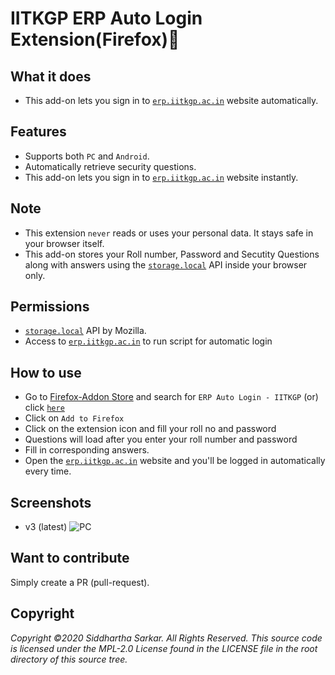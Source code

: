 # IITKGP ERP Auto Login Extension(Firefox)🦊

## What it does

- This add-on lets you sign in to [`erp.iitkgp.ac.in`](https://erp.iitkgp.ac.in) website automatically.

## Features

- Supports both `PC` and `Android`.
- Automatically retrieve security questions.
- This add-on lets you sign in to [`erp.iitkgp.ac.in`](https://erp.iitkgp.ac.in) website instantly.

## Note

- This extension `never` reads or uses your personal data. It stays safe in your browser itself.
- This add-on stores your Roll number, Password and Secutity Questions along with answers using the [`storage.local`](https://developer.mozilla.org/en-US/Add-ons/WebExtensions/API/storage/local) API inside your browser only.

## Permissions

- [`storage.local`](https://developer.mozilla.org/en-US/Add-ons/WebExtensions/API/storage/local) API by Mozilla.
- Access to [`erp.iitkgp.ac.in`](https://erp.iitkgp.ac.in) to run script for automatic login

## How to use

- Go to [Firefox-Addon Store](https://addons.mozilla.org/en-US/firefox/) and search for `ERP Auto Login - IITKGP` (or) click [`here`](https://addons.mozilla.org/en-US/firefox/addon/erp-auto-login-iitkgp/)
- Click on `Add to Firefox`
- Click on the extension icon and fill your roll no and password
- Questions will load after you enter your roll number and password
- Fill in corresponding answers.
- Open the [`erp.iitkgp.ac.in`](https://erp.iitkgp.ac.in) website and you'll be logged in automatically every time.

## Screenshots

- v3 (latest)
![PC](https://raw.githubusercontent.com/siddsarkar/iitkgp-erp-auto-login-extension/master/screenshots/preview3.0.png)

## Want to contribute

Simply create a PR (pull-request).

## Copyright

_Copyright ©2020 Siddhartha Sarkar. All Rights Reserved.
This source code is licensed under the MPL-2.0 License found in the LICENSE file in the root directory of this source tree._

